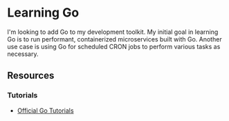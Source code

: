 # Learning Go

I'm looking to add Go to my development toolkit. My initial goal in learning Go is to run performant, containerized microservices built with Go. Another use case is using Go for scheduled CRON jobs to perform various tasks as necessary.

## Resources

### Tutorials
- [Official Go Tutorials](https://go.dev/doc/tutorial/)
